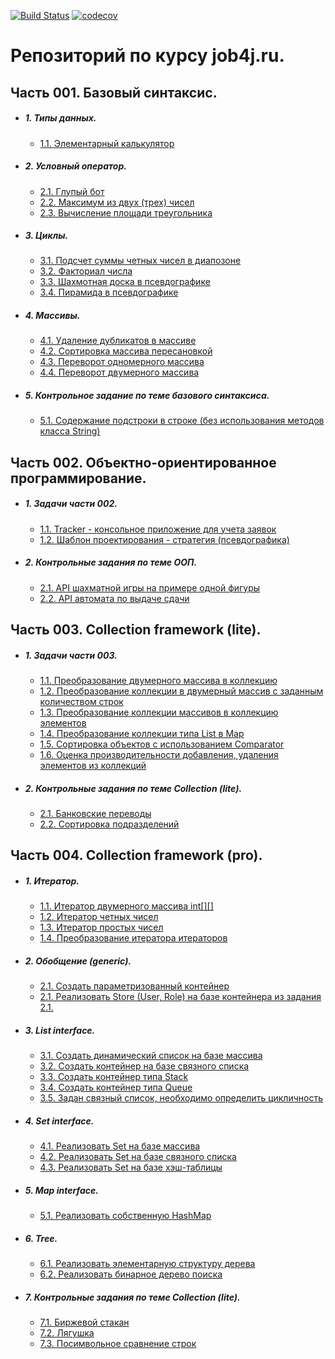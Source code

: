 [![Build Status](https://travis-ci.org/pkukharenka/pkukharenka.svg?branch=master)](https://travis-ci.org/pkukharenka/pkukharenka)
[![codecov](https://codecov.io/gh/pkukharenka/pkukharenka/branch/master/graph/badge.svg)](https://codecov.io/gh/pkukharenka/pkukharenka)

# Репозиторий по курсу job4j.ru.

## Часть 001. Базовый синтаксис.

+ ##### 1. Типы данных.

    + [1.1. Элементарный калькулятор](./chapter_001/src/main/java/ru/job4j/calculator/Calculator.java)

+ ##### 2. Условный оператор.

    + [2.1. Глупый бот](./chapter_001/src/main/java/ru/job4j/condition/bot/DummyBot.java)
    + [2.2. Максимум из двух (трех) чисел](./chapter_001/src/main/java/ru/job4j/condition/max/Max.java)
    + [2.3. Вычисление площади треугольника](./chapter_001/src/main/java/ru/job4j/condition/triangle/Triangle.java) 

+ ##### 3. Циклы.

    + [3.1. Подсчет суммы четных чисел в диапозоне](./chapter_001/src/main/java/ru/job4j/loop/EvenCounter.java)
    + [3.2. Факториал числа](./chapter_001/src/main/java/ru/job4j/loop/Factorial.java)
    + [3.3. Шахмотная доска в псевдографике](./chapter_001/src/main/java/ru/job4j/loop/ChessBoardPaint.java) 
    + [3.4. Пирамида в псевдографике](./chapter_001/src/main/java/ru/job4j/loop/PiramidPaint.java) 
    
+ ##### 4. Массивы.

    + [4.1. Удаление дубликатов в массиве](./chapter_001/src/main/java/ru/job4j/array/ArrayDuplicate.java)
    + [4.2. Сортировка массива пересановкой](./chapter_001/src/main/java/ru/job4j/array/BubbleSort.java)
    + [4.3. Переворот одномерного массива](./chapter_001/src/main/java/ru/job4j/array/Turn.java)
    + [4.4. Переворот двумерного массива](./chapter_001/src/main/java/ru/job4j/array/RotateArray.java)

+ ##### 5. Контрольное задание по теме базового синтаксиса.

    + [5.1. Содержание подстроки в строке (без использования методов класса String)](./chapter_001/src/main/java/ru/job4j/tests/StringContain.java)

## Часть 002. Объектно-ориентированное программирование.

+ ##### 1. Задачи части 002.

    + [1.1. Tracker - консольное приложение для учета заявок](./chapter_002/src/main/java/ru/job4j/tracker)
    + [1.2. Шаблон проектирования - стратегия (псевдографика)](./chapter_002/src/main/java/ru/job4j/pseudo)

+ ##### 2. Контрольные задания по теме ООП.

    + [2.1. API шахматной игры на примере одной фигуры](./chapter_002/src/main/java/ru/job4j/chess)
    + [2.2. API автомата по выдаче сдачи](./chapter_002/src/main/java/ru/job4j/machine)

## Часть 003. Collection framework (lite).

+ ##### 1. Задачи части 003.

    + [1.1. Преобразование двумерного массива в коллекцию](./chapter_003/src/main/java/ru/job4j/convert/ConvertList.java)
    + [1.2. Преобразование коллекции в двумерный массив с заданным количеством строк](./chapter_003/src/main/java/ru/job4j/convert/ConvertList.java)
    + [1.3. Преобразование коллекции массивов в коллекцию элементов](./chapter_003/src/main/java/ru/job4j/convert/ConvertList.java)
    + [1.4. Преобразование коллекции типа List в Map](./chapter_003/src/main/java/ru/job4j/convert/UserConvert.java)
    + [1.5. Сортировка объектов с использованием Comparator](./chapter_003/src/main/java/ru/job4j/sort/UserSort.java)
    + [1.6. Оценка производительности добавления, удаления элементов из коллекций](./chapter_003/src/main/java/ru/job4j/perfomance/Perfomance.java)


+ ##### 2. Контрольные задания по теме Collection (lite).

    + [2.1. Банковские переводы](./chapter_003/src/main/java/ru/job4j/bank/BankService.java)
    + [2.2. Сортировка подразделений](./chapter_003/src/main/java/ru/job4j/department/DepartmentSort.java)

## Часть 004. Collection framework (pro).

+ ##### 1. Итератор.

    + [1.1. Итератор двумерного массива int[][]](./chapter_004/src/main/java/ru/job4j/iterator/ArrayIterator.java)
    + [1.2. Итератор четных чисел](./chapter_004/src/main/java/ru/job4j/iterator/EvenIterator.java)
    + [1.3. Итератор простых чисел](./chapter_004/src/main/java/ru/job4j/iterator/PrimeIterator.java)
    + [1.4. Преобразование итератора итераторов](./chapter_004/src/main/java/ru/job4j/iterator/ComplexIter.java)

+ ##### 2. Обобщение (generic).

    + [2.1. Создать параметризованный контейнер](./chapter_004/src/main/java/ru/job4j/generic/SimpleArray.java)
    + [2.1. Реализовать Store (User, Role) на базе контейнера из задания 2.1.](./chapter_004/src/main/java/ru/job4j/generic/service/BaseStore.java)

+ ##### 3. List interface.

    + [3.1. Создать динамический список на базе массива](./chapter_004/src/main/java/ru/job4j/list/ArrayContainer.java)
    + [3.2. Создать контейнер на базе связного списка](./chapter_004/src/main/java/ru/job4j/list/LinkedContainer.java)
    + [3.3. Создать контейнер типа Stack](./chapter_004/src/main/java/ru/job4j/list/StackContainer.java)
    + [3.4. Создать контейнер типа Queue](./chapter_004/src/main/java/ru/job4j/list/QueueContainer.java)
    + [3.5. Задан связный список, необходимо определить цикличность](./chapter_004/src/main/java/ru/job4j/list/CycleCheck.java)

+ ##### 4. Set interface.

    + [4.1. Реализовать Set на базе массива](./chapter_004/src/main/java/ru/job4j/set/SetContainer.java)
    + [4.2. Реализовать Set на базе связного списка](./chapter_004/src/main/java/ru/job4j/set/LinkedSetContainer.java)
    + [4.3. Реализовать Set на базе хэш-таблицы](./chapter_004/src/main/java/ru/job4j/set/HashSetContainer.java)

+ ##### 5. Map interface.

    + [5.1. Реализовать собственную HashMap](./chapter_004/src/main/java/ru/job4j/map/HashMapContainer.java)

+ ##### 6. Tree.

    + [6.1. Реализовать элементарную структуру дерева](./chapter_004/src/main/java/ru/job4j/tree/Tree.java)
    + [6.2. Реализовать бинарное дерево поиска](./chapter_004/src/main/java/ru/job4j/tree/BinaryTree.java)
   

+ ##### 7. Контрольные задания по теме Collection (lite).

    + [7.1. Биржевой стакан](./chapter_004/src/main/java/ru/job4j/test/exchange/ExchangeGlass.java)
    + [7.2. Лягушка](./chapter_004/src/main/java/ru/job4j/test/Frog.java)
    + [7.3. Посимвольное сравнение строк](./chapter_004/src/main/java/ru/job4j/test/WordCheck.java)


